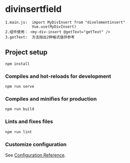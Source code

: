 # divinsertfield
```
1.main.js:  import MyDivInsert from "divelementinsert"
            Vue.use(MyDivInsert)
2.组件使用： <my-div-insert @getText="getText" />
3.getText:  方法抛出2种格式值供参考
```
## Project setup
```
npm install
```

### Compiles and hot-reloads for development
```
npm run serve
```

### Compiles and minifies for production
```
npm run build
```

### Lints and fixes files
```
npm run lint
```

### Customize configuration
See [Configuration Reference](https://cli.vuejs.org/config/).
